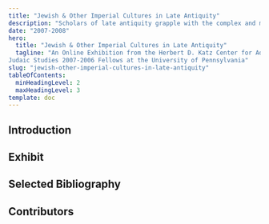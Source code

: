 ```yaml
---
title: "Jewish & Other Imperial Cultures in Late Antiquity"
description: "Scholars of late antiquity grapple with the complex and multifarious material sources and received texts upon which our understanding of the Roman empire and its minorities is built."
date: "2007-2008"
hero:
  title: "Jewish & Other Imperial Cultures in Late Antiquity"
  tagline: "An Online Exhibition from the Herbert D. Katz Center for Advanced
Judaic Studies 2007-2006 Fellows at the University of Pennsylvania"
slug: "jewish-other-imperial-cultures-in-late-antiquity"
tableOfContents:
  minHeadingLevel: 2
  maxHeadingLevel: 3
template: doc
---
```

## Introduction

## Exhibit

## Selected Bibliography

## Contributors
 